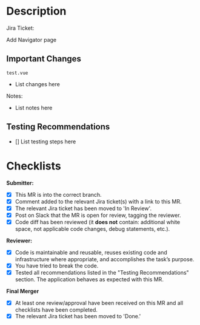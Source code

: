 # Description

Jira Ticket:

Add Navigator page

## Important Changes

`test.vue`

* List changes here


Notes:

* List notes here

## Testing Recommendations

* [] List testing steps here


# Checklists

**Submitter:**

* [x] This MR is into the correct branch.
* [x] Comment added to the relevant Jira ticket(s) with a link to this MR.
* [x] The relevant Jira ticket has been moved to 'In Review'.
* [x] Post on Slack that the MR is open for review, tagging the reviewer.
* [x] Code diff has been reviewed (it **does not** contain: additional white space, not applicable code changes, debug statements, etc.).

**Reviewer:**

* [x] Code is maintainable and reusable, reuses existing code and infrastructure where appropriate, and accomplishes the task’s purpose.
* [x] You have tried to break the code.
* [x] Tested all recommendations listed in the "Testing Recommendations" section. The application behaves as expected with this MR.

**Final Merger**

* [x] At least one review/approval have been received on this MR and all checklists have been completed.
* [x] The relevant Jira ticket has been moved to 'Done.'
